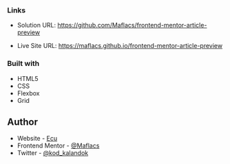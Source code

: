 ### Links

- Solution URL: https://github.com/Maflacs/frontend-mentor-article-preview

- Live Site URL: https://maflacs.github.io/frontend-mentor-article-preview


### Built with

- HTML5 
- CSS 
- Flexbox
- Grid


## Author

- Website - [Ecu](https://maflacs.github.io/portfolio/)
- Frontend Mentor - [@Maflacs](https://www.frontendmentor.io/profile/Maflacs)
- Twitter - [@kod_kalandok](https://x.com/kod_kalandok)